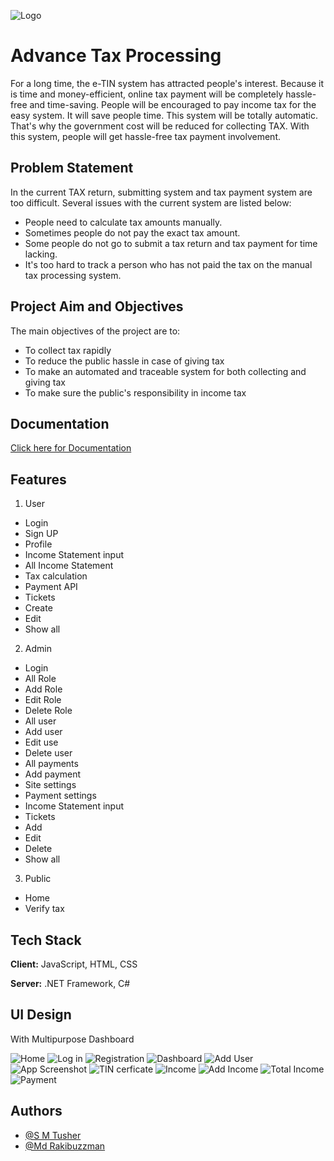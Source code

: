 
![Logo](https://www.aceinfoway.com/blog/wp-content/uploads/2020/05/top-5-benefits-of-using-aspnet-core.jpg)


# Advance Tax Processing

For a long time, the e-TIN system has attracted people's interest. Because it is time and money-efficient, online tax payment will be completely hassle-free and time-saving. People will be 
encouraged to pay income tax for the easy system. It will save people time. This system will be 
totally automatic. That's why the government cost will be reduced for collecting TAX. 
With this system, people will get hassle-free tax payment involvement. 


## Problem Statement

In the current TAX return, submitting system and tax payment system are too difficult. Several 
issues with the current system are listed below: 

- People need to calculate tax amounts manually.
- Sometimes people do not pay the exact tax amount. 
- Some people do not go to submit a tax return and tax payment for time lacking. 
- It's too hard to track a person who has not paid the tax on the manual tax processing 
system. 
## Project Aim and Objectives 

The main objectives of the project are to: 
- To collect tax rapidly 
- To reduce the public hassle in case of giving tax 
- To make an automated and traceable system for both collecting and giving tax 
- To make sure the public's responsibility in income tax 
## Documentation

[Click here for Documentation](https://docs.google.com/document/d/125_sWNxaV-kqU6AAuS37rkAzj_obeXAypDPtRlaWtOU/edit?usp=sharing)


## Features

1. User
- Login
- Sign UP
- Profile
- Income Statement input
- All Income Statement
- Tax calculation
- Payment API
- Tickets
- Create
- Edit
- Show all
2. Admin
- Login
- All Role
- Add Role
- Edit Role
- Delete Role
- All user
- Add user
- Edit use
- Delete user
- All payments
- Add payment
- Site settings
- Payment settings
- Income Statement input
- Tickets
- Add
- Edit
- Delete
- Show all
3. Public
- Home
- Verify tax



## Tech Stack

**Client:** JavaScript, HTML, CSS

**Server:** .NET Framework, C#


## UI Design

With Multipurpose Dashboard

![Home](https://i.ibb.co/dBjkSQb/321945701-1415464435655961-1265786600470113082-n.png)
![Log in](https://i.ibb.co/4YZptcs/321688246-2367752110066163-3408128312963229565-n.png)
![Registration](https://i.ibb.co/WBX4QcR/320424436-1799289473785237-976506141511105203-n.png)
![Dashboard](https://i.ibb.co/KrKfdWd/321945674-691865139196710-3491435938880227552-n.png)
![Add User](https://i.ibb.co/vVKG6f0/321768784-1319813098784574-8747975460049243409-n.png)
![App Screenshot](https://i.ibb.co/pR73kkh/321688889-834600294499388-4465090463444306498-n.png)
![TIN cerficate](https://i.ibb.co/xKk7VLc/321606265-528201525931991-3349659858858731765-n.png)
![Income](https://i.ibb.co/h7VHGJX/321417984-5439100639551493-6822348974368908171-n.png)
![Add Income](https://i.ibb.co/xGXGh6H/321928162-477679644481807-6250375110295583370-n.png)
![Total Income](https://i.ibb.co/R49whMs/321964558-1774446412956551-3064727765214404263-n.png)
![Payment](https://i.ibb.co/hLJKnF3/321238741-886537369459611-516314668938123272-n.png)





## Authors

- [@S M Tusher](https://www.github.com/smtusher007)
- [@Md Rakibuzzman](https://github.com/2018rakibuzzaman)
